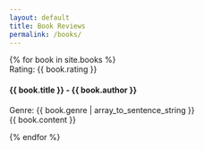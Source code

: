 ```yaml
---
layout: default
title: Book Reviews
permalink: /books/
---
```

<div class="well">
    <div class="list-group">
      {% for book in site.books %}
      <div class="list-group-item">
        <div class="row-action-primary">
          <i class="fa fa-gavel"></i>
        </div>
        <div class="row-content">
          <div class="least-content">Rating: {{ book.rating }}</div>
          <h4 class="list-group-item-heading">{{ book.title }} - {{ book.author }}</h4>
          <p class="list-group-item-text">
          <div class="least-content">Genre: {{ book.genre | array_to_sentence_string }}</div>
          {{ book.content }}
          </p>
        </div>
      </div>
      <div class="list-group-separator"></div>
      {% endfor %}
    </div>
</div><!-- end #home -->
